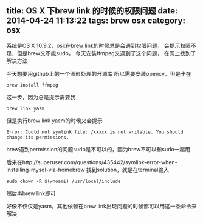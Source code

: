 title: OS X 下brew link 的时候的权限问题
date: 2014-04-24 11:13:22
tags: brew osx
category: osx
---
系统是OS X 10.9.2，osx在brew link的时候总是会遇到权限问题，
会提示权限不足，但是brew又不能sudo，
今天安装ffmpeg又遇到了这个问题，
在网上找到了解决方法

<!--more-->

今天想要用github上的一个图形处理的开源库
所以需要安装opencv，但是卡在

```
brew install ffmpeg
```
这一步，因为总是提示需要我
```
brew link yasm
```
但是执行brew link yasm的时候又会提示

```
Error: Could not symlink file: /xxxxx is not writable. You should change its permissions.
```

brew遇到permission的问题sudo是不可以的，因为brew不可以和sudo一起用

后来在http://superuser.com/questions/435442/symlink-error-when-installing-mysql-via-homebrew 
找到solution，就是在terminal输入
```
sudo chown -R $(whoami) /usr/local/include
```

然后再brew link即可

好像不仅仅是yasm，其他依赖在brew link出现问题的时候都可以用这一条命令来解决


